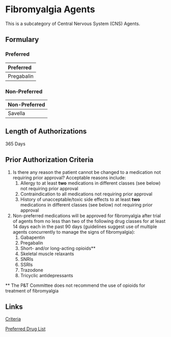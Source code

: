 # Fibromyalgia Agents

This is a subcategory of Central Nervous System (CNS) Agents.

## Formulary

### Preferred

| Preferred  |
| :--------- |
| Pregabalin |

### Non-Preferred

| Non-Preferred | 
| :------------ | 
| Savella       | 

## Length of Authorizations

365 Days

## Prior Authorization Criteria

1.  Is there any reason the patient cannot be changed to a medication not requiring prior approval? Acceptable reasons include:
    1.  Allergy to at least **two** medications in different classes (see below) not requiring prior approval
    2.  Contraindication to all medications not requiring prior approval
    3.  History of unacceptable/toxic side effects to at least **two** medications in different classes (see below) not requiring prior approval
2.  Non-preferred medications will be approved for fibromyalgia after trial of agents from no less than two of the following drug classes for at least 14 days each in the past 90 days (guidelines suggest use of multiple agents concurrently to manage the signs of fibromyalgia):
    1.  Gabapentin
    2.  Pregabalin
    3.  Short- and/or long-acting opioids\*\*
    4.  Skeletal muscle relaxants
    5.  SNRIs
    6.  SSRIs
    7.  Trazodone
    8.  Tricyclic antidepressants

\*\* The P&T Committee does not recommend the use of opioids for treatment of fibromyalgia

## Links

[Criteria](https://pharmacy.medicaid.ohio.gov/sites/default/files/20221001_UPDL_Criteria_APPROVED.pdf#page=34)

[Preferred Drug List](https://pharmacy.medicaid.ohio.gov/sites/default/files/20221001_UPDL_APPROVED_.pdf#page=16)
